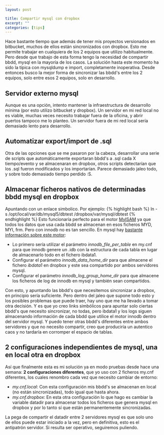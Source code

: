 ```yaml
--- 
layout: post

title: Compartir mysql con dropbox
excerpt: ""
categories: [tips]
---
```


Hace bastante tiempo que además de tener mis proyectos versionados en bitbucket, muchos de ellos están sincronizados con dropbox. Esto me permite trabajar en cualquiera de los 2 equipos que utilizo habitualmente.
Pero desde que trabajo de esta forma tengo la necesidad de compartir bbdd, mysql en la mayoría de los casos. La solución hasta este momento ha sido la típica con mysqldump e import, completamente inoperativa. Desde entonces busco la mejor forma de sincronizar las bbdd's entre los 2 equipos, solo entre esos 2 equipos, solo en desarrollo.

Servidor externo mysql
----
Aunque es una opción, intento mantener la infraestructura de desarrollo mínima (por esto utilizo bitbucket y dropbox). Un servidor en mi red local no es viable, muchas veces necesito trabajar fuera de la oficina, y abrir puertos tampoco me lo planteo. Un servidor fuera de mi red local sería demasiado lento para desarrollo.

Automatizar export/import de .sql
----
Otra de las opciones que se me pasaron por la cabeza, desarrollar una serie de scripts que automáticamente exportaran bbdd's a .sql cada X tiempo/evento y se almacenaran en dropbox, otros scripts detectarían que los .sql fueron modificados y los importarían. Parece demasiado jaleo todo, y sobre todo demasiado tiempo perdido :S.

Almacenar ficheros nativos de determinadas bbdd mysql en dropbox
----
Apuntando con un enlace simbolico. Por ejemplo:
{% highlight bash %}
ln -s /opt/local/var/db/mysql5/dbtest /dropbox/var/mysql/dbtest
{% endhighlight %}
Esto funcionaría perfecto para el motor [MyISAM](http://es.wikipedia.org/wiki/MyISAM") ya que todos los datos que usa cada bbdd se almacenan en esos ficheros MYD, MYI, frm. Pero con innodb no es tan sencillo. En mysql hay [bastante información sobre este motor](http://dev.mysql.com/doc/refman/5.0/es/innodb-configuration.html):

* Lo primero sería utilizar el parámetro *innodb_file_per_table* en my.cnf para que innodb genere un .idb con la estructura de cada tabla en lugar de almacenarlo todo en el fichero ibdata1.
* Configurar el parámetro *innodb_data_home_dir* para que almacene el fichero *ibdata1* en dropbox y este sea compartido por ambos servidores mysql.
* Configurar el parámetro *innodb_log_group_home_dir* para que almacene los ficheros de log de innodb en mysql y también sean compartidos.

Con esto, y apuntando las bbdd's que necesitemos sincronizar a dropbox, en principio sería suficiente. Pero dentro del jaleo que supone todo esto y los posibles problemas que puede traer, hay uno que me ha llevado a tomar otra decisión. Y es que yo creo links simbólicos para apuntar solo ciertas bbdd's que necesito sincronizar, no todas, pero ibdata1 y los logs siguen almacenando información de cada bbdd que utilice el motor innodb dentro del servidor mysql. Y puedo tener otras bbdd's diferentes entre ambos servidores y que no necesito compartir, creo que produciría un autentico caos y no tardaría en corromper el espacio de tablas.

2 configuraciones independientes de mysql, una en local otra en dropbox
----
Así que finalmente esta es mi solución ya en modo pruebas desde hace una semana: **2 configuraciones diferentes**, que yo uso con 2 ficheros my.cnf diferentes, los cuales renombro cada vez que necesito cambiar de entorno:

* *my.cnf.local*: Con esta configuración mis bbdd's se almacenan en local (no están sincronizadas), todo igual que hasta ahora.
* *my.cnf.dropbox*: En esta otra configuración lo que hago es cambiar la variable datadir para almacenar todos los ficheros que genera mysql en dropbox y por lo tanto sí que están permanentemente sincronizadas.

La pega de compartir el datadir entre 2 servidores mysql es que solo uno de ellos puede estar iniciado a la vez, pero en definitiva, esto es el antipatrón servidor. Si resulta ser operativo, seguiremos puliendo.
